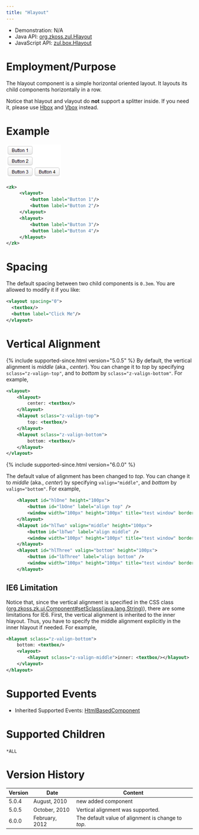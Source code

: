 ```yaml
---
title: "Hlayout"
---
```



- Demonstration: N/A
- Java API: [org.zkoss.zul.Hlayout](https://www.zkoss.org/javadoc/latest/zk/org/zkoss/zul/Hlayout.html)
- JavaScript API: [zul.box.Hlayout](https://www.zkoss.org/javadoc/latest/jsdoc/classes/zul.box.Hlayout.html)


# Employment/Purpose

The hlayout component is a simple horizontal oriented layout. It layouts
its child components horizontally in a row.

Notice that hlayout and vlayout do **not** support a splitter inside. If
you need it, please use [ Hbox]({{site.baseurl}}/zk_component_ref/hbox) and [ Vbox]({{site.baseurl}}/zk_component_ref/vbox) instead.

# Example

![](/zk_component_ref/images/ZKComRef_Hlayout_Simple_Example.PNG)

```xml
<zk>
     <vlayout>
         <button label="Button 1"/>
         <button label="Button 2"/>
     </vlayout>
     <hlayout>
         <button label="Button 3"/>
         <button label="Button 4"/>
     </hlayout>
</zk>
```

# Spacing

The default spacing between two child components is `0.3em`. You are
allowed to modify it if you like:

```xml
<vlayout spacing="0">
  <textbox/>
  <button label="Click Me"/>
</vlayout>
```

# Vertical Alignment

{% include supported-since.html version="5.0.5" %} By default, the vertical alignment is
*middle* (aka., *center*). You can change it to *top* by specifying
`sclass="z-valign-top"`, and to *bottom* by `sclass="z-valign-bottom"`.
For example,

```xml
<vlayout>
    <hlayout>
        center: <textbox/>
    </hlayout>
    <hlayout sclass="z-valign-top">
        top: <textbox/>
    </hlayout>
    <hlayout sclass="z-valign-bottom">
        bottom: <textbox/>
    </hlayout>
</vlayout>
```

{% include supported-since.html version="6.0.0" %}

The default value of alignment has been changed to *top*. You can change
it to *middle* (aka., *center*) by specifying `valign="middle"`, and
*bottom* by `valign="bottom"`. For example,

```xml
    <hlayout id="hlOne" height="100px">
        <button id="lbOne" label="align top" />
        <window width="100px" height="100px" title="test window" border="normal" />
    </hlayout>
    <hlayout id="hlTwo" valign="middle" height="100px">
        <button id="lbTwo" label="align middle" />
        <window width="100px" height="100px" title="test window" border="normal" />
    </hlayout>
    <hlayout id="hlThree" valign="bottom" height="100px">
        <button id="lbThree" label="align bottom" />
        <window width="100px" height="100px" title="test window" border="normal" />
    </hlayout>
```

## IE6 Limitation

Notice that, since the vertical alignment is specified in the CSS class
([org.zkoss.zk.ui.Component#setSclass(java.lang.String)](https://www.zkoss.org/javadoc/latest/zk/org/zkoss/zk/ui/Component.html#setSclass(java.lang.String))),
there are some limitations for IE6. First, the vertical alignment is
inherited to the inner hlayout. Thus, you have to specify the middle
alignment explicitly in the inner hlayout if needed. For example,

```xml
<hlayout sclass="z-valign-bottom">
    bottom: <textbox/>
    <vlayout>
        <hlayout sclass="z-valign-middle">inner: <textbox/></hlayout>
    </vlayout>
</hlayout>
```

# Supported Events

- Inherited Supported Events: [ HtmlBasedComponent]({{site.baseurl}}/zk_component_ref/htmlbasedcomponent#Supported_Events)

# Supported Children

`*ALL`



# Version History



| Version | Date           | Content                                            |
|---------|----------------|----------------------------------------------------|
| 5.0.4   | August, 2010   | new added component                                |
| 5.0.5   | October, 2010  | Vertical alignment was supported.                  |
| 6.0.0   | February, 2012 | The default value of alignment is change to *top*. |


